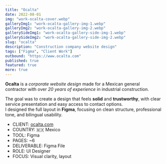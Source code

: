 ```yaml
---
title: "Ocalta"
date: 2022-08-01
img: "work-ocalta-cover.webp"
galleryImg1: "work-ocalta-gallery-img-1.webp"
galleryImg2: "work-ocalta-gallery-img-2.webp"
gallerySideImg1: "work-ocalta-gallery-side-img-1.webp"
gallerySideImg2: "work-ocalta-gallery-side-img-2.webp"
slug: "ocalta"
description: "Construction company website design"
tags: ["Figma", "Client Work"]
outbound: "https://www.ocalta.com"
published: true
featured: true
more: true
---
```


<p class="mb-8">
  <strong>Ocalta</strong> is a <em>corporate website design</em> made for a Mexican general contractor with over <em>20 years of experience</em> in industrial construction.
</p>

<p class="mb-8">
  The goal was to create a design that feels <strong>solid</strong> and <strong>trustworthy</strong>, with clear service presentation and easy access to contact options.
  <br />
  I designed the full layout in <strong>Figma</strong>, focusing on clean structure, professional tone, and bilingual usability.
</p>

<ul class="divide-y divide-gray-200 border-y border-gray-200">
  <li class="py-2"><span class="text-gray-500">CLIENT:</span> <a href="https://ocalta.com" target="_blank" rel="noopener noreferrer" class="underline hover:text-gray-600">ocalta.com</a></li>
  <li class="py-3"><span class="text-gray-500">COUNTRY:</span> 🇲🇽 Mexico</li>
  <li class="py-3"><span class="text-gray-500">TOOL:</span> Figma</li>
  <li class="py-3"><span class="text-gray-500">PAGES:</span> ~6</li>
  <li class="py-3"><span class="text-gray-500">DELIVERABLE:</span> Figma File</li>
  <li class="py-3"><span class="text-gray-500">ROLE:</span> UI Designer</li>
  <li class="py-3"><span class="text-gray-500">FOCUS:</span> Visual clarity, layout</li>
</ul>
